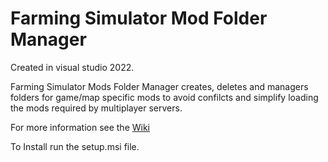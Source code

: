 # Farming Simulator Mod Folder Manager
Created in visual studio 2022.

Farming Simulator Mods Folder Manager creates, deletes and managers folders for game/map specific mods to avoid confilcts and simplify loading the mods required by multiplayer servers.

For more information see the [Wiki](https://github.com/DangerousDick/FS-Mod-Folder-Manager/wiki)

To Install run the setup.msi file.
